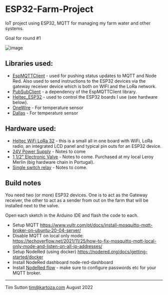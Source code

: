 # ESP32-Farm-Project

IoT project using ESP32, MQTT for managing my farm water and other systems.

Goal for round #1

![image](https://user-images.githubusercontent.com/178003/183320068-6088a241-fabf-45f2-b0a9-09ec879ad76e.png)

## Libraries used:

* [EspMQTTClient](https://github.com/plapointe6/EspMQTTClient) - used for pushing status updates to MQTT and Node Red. Also used to send instructions to the ESP32 devices via the gateway receiver device which is both on WIFI and the LoRa network.
* [PubSubClient](https://pubsubclient.knolleary.net/) - a dependency of the EspMQTTClient library.
* [Heltec_ESP32](https://github.com/HelTecAutomation/Heltec_ESP32) - used to control the ESP32 boards I use (see hardware below).
* [OneWire](https://www.pjrc.com/teensy/td_libs_OneWire.html) - For temperature sensor
* [Dallas](https://github.com/milesburton/Arduino-Temperature-Control-Library) - For temperature sensor

## Hardware used:

* [Heltec WiFi LoRa 32](https://heltec-automation-docs.readthedocs.io/en/latest/esp32/wifi_lora_32/index.html) - this is a small all in one board with WiFi, LoRa radio, an integrated LCD panel and typical pin outs for an ESP32 device. 
* [24V Power Supply]() - Notes to come
* [1 1/2" Electronic Valve]() - Notes to come. Purchased at my local Leroy Merlin (big hardware chain in Portugal).
* [Single switch relay]() - Notes to come.

## Build notes

You need two (or more) ESP32 devices. One is to act as the Gateway receiver, the other to act as a sender from out on the farm that will be installed next to the valve.

Open each sketch in the Arduino IDE and flash the code to each.


* Setup MQTT https://www.vultr.com/pt/docs/install-mosquitto-mqtt-broker-on-ubuntu-20-04-server/
* Disable MQTT on local only mode: https://techoverflow.net/2021/11/25/how-to-fix-mosquitto-mqtt-local-only-mode-and-listen-on-all-ip-addresses/
* Setup NodeRed (using docker) https://nodered.org/docs/getting-started/docker
* Install NodeRed dashboard node-red-dashboard
* Install [NodeRed flow](nodered/flows.json) - make sure to configure passwords etc for your MQTT broker.



-----

Tim Sutton
tim@kartoza.com
August 2022
